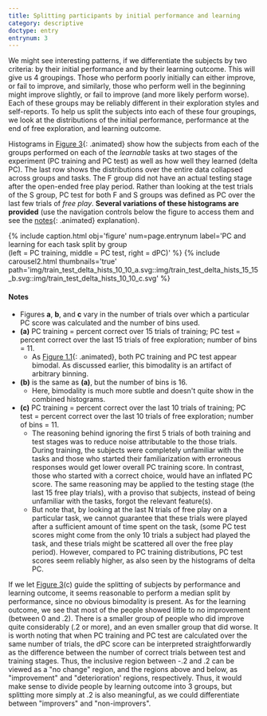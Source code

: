 ```yaml
---
title: Splitting participants by initial performance and learning
category: descriptive
doctype: entry
entrynum: 3
---
```


We might see interesting patterns, if we differentiate the subjects by two criteria: by their initial performance and by their learning outcome. This will give us 4 groupings. Those who perform poorly initially can either improve, or fail to improve, and similarly, those who perform well in the beginning might improve slightly, or fail to improve (and more likely perform worse). Each of these groups may be reliably different in their exploration styles and self-reports. To help us split the subjects into each of these four groupings, we look at the distributions of the initial performance, performance at the end of free exploration, and learning outcome. 

Histograms in [Figure 3](#f-3){: .animated} show how the subjects from each of the groups performed on each of the *learnable* tasks at two stages of the experiment (PC training and PC test) as well as how well they learned (delta PC). The last row shows the distributions over the entire data collapsed across groups and tasks. The F group did not have an actual testing stage after the open-ended free play period. Rather than looking at the test trials of the S group, PC test for both F and S groups was defined as PC over the last few trials of *free play*. **Several variations of these histograms are provided** (use the navigation controls below the figure to access them and see the [notes](#important_notes){: .animated} explanation).

{% include caption.html 
    obj='figure' 
    num=page.entrynum 
    label='PC and learning for each task split by group<br>(left = PC training, middle = PC test, right = dPC)' %}
{% include carousel2.html thumbnails='true' path='img/train_test_delta_hists_10_10_a.svg::img/train_test_delta_hists_15_15_b.svg::img/train_test_delta_hists_10_10_c.svg' %}

<a href='#important_notes'></a>
#### Notes
- Figures **a**, **b**, and **c** vary in the number of trials over which a particular PC score was calculated and the number of bins used.
- **(a)** PC training = percent correct over 15 trials of training; PC test = percent correct over the last 15 trials of free exploration; number of bins = 11.
    - As [Figure 1.1](#f-1-1){: .animated}, both PC training and PC test appear bimodal. As discussed earlier, this bimodality is an artifact of arbitrary binning.
- **(b)** is the same as **(a)**, but the number of bins is 16.
    - Here, bimodality is much more subtle and doesn't quite show in the combined histograms. 
- **(c)** PC training = percent correct over the last 10 trials of training; PC test = percent correct over the last 10 trials of free exploration; number of bins = 11.
    - The reasoning behind ignoring the first 5 trials of both training and test stages was to reduce noise attributable to the those trials. During training, the subjects were completely unfamiliar with the tasks and those who started their familiarization with erroneous responses would get lower overall PC training score. In contrast, those who started with a correct choice, would have an inflated PC score. The same reasoning may be applied to the testing stage (the last 15 free play trials), with a proviso that subjects, instead of being unfamiliar with the tasks, forgot the relevant feature(s). 
    - But note that, by looking at the last N trials of free play on a particular task, we cannot guarantee that these trials were played after a sufficient amount of time spent on the task, (some PC test scores might come from the only 10 trials a subject had played the task, and these trials might be scattered all over the free play period). However, compared to PC training distributions, PC test scores seem reliably higher, as also seen by the histograms of delta PC.
    
If we let [Figure 3](#f-3)(c) guide the splitting of subjects by performance and learning outcome, it seems reasonable to perform a median split by performance, since no obvious bimodality is present. As for the learning outcome, we see that most of the people showed little to no improvement (between 0 and .2). There is a smaller group of people who did improve quite considerably (.2 or more), and an even smaller group that did worse. It is worth noting that when PC training and PC test are calculated over the same number of trials, the dPC score can be interpreted straightforwardly as the difference between the number of correct trials between test and training stages. Thus, the inclusive region between -.2 and .2 can be viewed as a "no change" region, and the regions above and below, as "improvement" and "deterioration' regions, respectively. Thus, it would make sense to divide people by learning outcome into 3 groups, but splitting more simply at .2 is also meaningful, as we could differentiate between "improvers" and "non-improvers".